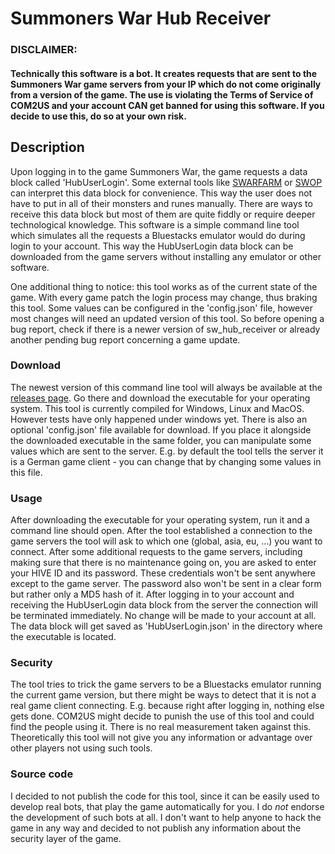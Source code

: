 # Summoners War Hub Receiver

### DISCLAIMER:
#### Technically this software is a bot. It creates requests that are sent to the Summoners War game servers from your IP which do not come originally from a version of the game. The use is violating the Terms of Service of COM2US and your account CAN get banned for using this software. If you decide to use this, do so at your own risk.

## Description
Upon logging in to the game Summoners War, the game requests a data block called 'HubUserLogin'. Some external tools like [SWARFARM](https://swarfarm.com/) or [SWOP](https://tool.swop.one/) can interpret this data block for convenience. This way the user does not have to put in all of their monsters and runes manually. There are ways to receive this data block but most of them are quite fiddly or require deeper technological knowledge.
This software is a simple command line tool which simulates all the requests a Bluestacks emulator would do during login to your account. This way the HubUserLogin data block can be downloaded from the game servers without installing any emulator or other software.

One additional thing to notice: this tool works as of the current state of the game. With every game patch the login process may change, thus braking this tool. Some values can be configured in the 'config.json' file, however most changes will need an updated version of this tool. So before opening a bug report, check if there is a newer version of sw_hub_receiver or already another pending bug report concerning a game update.

### Download
The newest version of this command line tool will always be available at the [releases page](https://github.com/Artenuvielle/sw_hub_receiver/releases). Go there and download the executable for your operating system. This tool is currently compiled for Windows, Linux and MacOS. However tests have only happened under windows yet.
There is also an optional 'config.json' file available for download. If you place it alongside the downloaded executable in the same folder, you can manipulate some values which are sent to the server. E.g. by default the tool tells the server it is a German game client - you can change that by changing some values in this file.

### Usage
After downloading the executable for your operating system, run it and a command line should open. After the tool established a connection to the game servers the tool will ask to which one (global, asia, eu, ...) you want to connect. After some additional requests to the game servers, including making sure that there is no maintenance going on, you are asked to enter your HIVE ID and its password. These credentials won't be sent anywhere except to the game server. The password also won't be sent in a clear form but rather only a MD5 hash of it.
After logging in to your account and receiving the HubUserLogin data block from the server the connection will be terminated immediately. No change will be made to your account at all. The data block will get saved as 'HubUserLogin.json' in the directory where the executable is located.

### Security
The tool tries to trick the game servers to be a Bluestacks emulator running the current game version, but there might be ways to detect that it is not a real game client connecting. E.g. because right after logging in, nothing else gets done.
COM2US might decide to punish the use of this tool and could find the people using it. There is no real measurement taken against this.
Theoretically this tool will not give you any information or advantage over other players not using such tools.

### Source code
I decided to not publish the code for this tool, since it can be easily used to develop real bots, that play the game automatically for you. I do _not_ endorse the development of such bots at all. I don't want to help anyone to hack the game in any way and decided to not publish any information about the security layer of the game.

